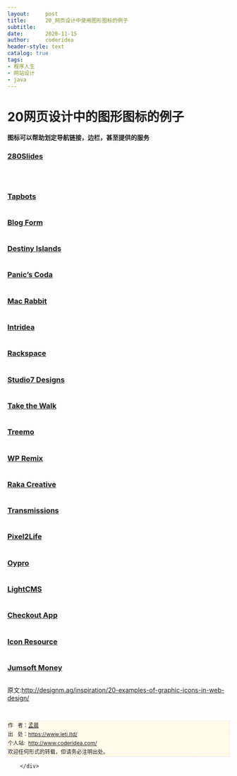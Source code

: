 ```yaml
---
layout:     post
title:      20_网页设计中使用图形图标的例子
subtitle:   
date:       2020-11-15
author:     coderidea
header-style: text
catalog: true
tags:
- 程序人生
- 网站设计
- java
--- 
```

<div class="postBody">
			<div id="cnblogs_post_body" class="blogpost-body"><h1><span><span>20网页设计中的图形图标的例子</span></span></h1>
<p><strong>图标可以帮助划定导航链接，边栏，甚至提供的服务</strong></p>
<h3><a href="http://280slides.com/">280Slides</a></h3>
<p><a href="http://280slides.com/"><img src="http://designm.ag/wp-content/uploads/2011/08/01-280slides.jpg" alt="" /></a></p>
<p> </p>
<h3><a href="http://tapbots.com/">Tapbots</a></h3>
<p><a href="http://tapbots.com/"><img src="http://designm.ag/wp-content/uploads/2011/08/02-tapbots.jpg" alt="" /></a></p>
<h3><a href="http://blog.bouctoubou.com/lutilisation-dun-overflow-pour-remplacer-un-clear-avec-des-elements-en-float/">Blog Form</a></h3>
<p><a href="http://blog.bouctoubou.com/lutilisation-dun-overflow-pour-remplacer-un-clear-avec-des-elements-en-float/"><img src="http://designm.ag/wp-content/uploads/2011/08/03-blog-form.jpg" alt="" /></a></p>
<h3><a href="http://www.destinyislands.com/">Destiny Islands</a></h3>
<p><a href="http://www.destinyislands.com/"><img src="http://designm.ag/wp-content/uploads/2011/08/04-destiny-islands.jpg" alt="" /></a></p>
<h3><a href="http://panic.com/coda/">Panic’s Coda</a></h3>
<p><a href="http://panic.com/coda/"><img src="http://designm.ag/wp-content/uploads/2011/08/05-panic-coda.jpg" alt="" /></a></p>
<h3><a href="http://www.macrabbit.com/">Mac Rabbit</a></h3>
<p><a href="http://www.macrabbit.com/"><img src="http://designm.ag/wp-content/uploads/2011/08/06-macrabbit-espresso.jpg" alt="" /></a></p>
<h3><a href="http://intridea.com/">Intridea</a></h3>
<p><a href="http://intridea.com/"><img src="http://designm.ag/wp-content/uploads/2011/08/07-intridea.jpg" alt="" /></a></p>
<h3><a href="http://www.rackspace.com/">Rackspace</a></h3>
<p><a href="http://www.rackspace.com/"><img src="http://designm.ag/wp-content/uploads/2011/08/08-rackspace.jpg" alt="" /></a></p>
<h3><a href="http://www.studio7designs.com/about/">Studio7 Designs</a></h3>
<p><a href="http://www.studio7designs.com/about/"><img src="http://designm.ag/wp-content/uploads/2011/08/09-studio7-designs.jpg" alt="" /></a></p>
<h3><a href="http://www.takethewalk.net/">Take the Walk</a></h3>
<p><a href="http://www.takethewalk.net/"><img src="http://designm.ag/wp-content/uploads/2011/08/10-take-the-walk.jpg" alt="" /></a></p>
<h3><a href="http://www.treemo.com/">Treemo</a></h3>
<p><a href="http://www.treemo.com/"><img src="http://designm.ag/wp-content/uploads/2011/08/11-treemo.jpg" alt="" /></a></p>
<h3><a href="http://wpremix.com/features/">WP Remix</a></h3>
<p><a href="http://wpremix.com/features/"><img src="http://designm.ag/wp-content/uploads/2011/08/12-wp-remix.jpg" alt="" /></a></p>
<h3><a href="http://www.rakacreative.com/services/index.php">Raka Creative</a></h3>
<p><a href="http://www.rakacreative.com/services/index.php"><img src="http://designm.ag/wp-content/uploads/2011/08/13-raka-creative.jpg" alt="" /></a></p>
<h3><a href="http://www.transmissionapps.com/">Transmissions</a></h3>
<p><a href="http://www.transmissionapps.com/"><img src="http://designm.ag/wp-content/uploads/2011/08/14-transmissions.jpg" alt="" /></a></p>
<h3><a href="http://www.pixel2life.com/">Pixel2Life</a></h3>
<p><a href="http://www.pixel2life.com/"><img src="http://designm.ag/wp-content/uploads/2011/08/15-pixel2life.jpg" alt="" /></a></p>
<h3><a href="http://www.oypro.com/">Oypro</a></h3>
<p><a href="http://www.oypro.com/"><img src="http://designm.ag/wp-content/uploads/2011/08/16-oypro.jpg" alt="" /></a></p>
<h3><a href="http://www.lightcms.com/">LightCMS</a></h3>
<p><a href="http://www.lightcms.com/"><img src="http://designm.ag/wp-content/uploads/2011/08/17-lightcms.jpg" alt="" /></a></p>
<h3><a href="http://www.checkoutapp.com/">Checkout App</a></h3>
<p><a href="http://www.checkoutapp.com/"><img src="http://designm.ag/wp-content/uploads/2011/08/18-checkout-app.jpg" alt="" /></a></p>
<h3><a href="http://www.iconresource.net/">Icon Resource</a></h3>
<p><a href="http://www.iconresource.net/"><img src="http://designm.ag/wp-content/uploads/2011/08/19-icon-resource.jpg" alt="" /></a></p>
<h3><a href="http://www.jumsoft.com/money/">Jumsoft Money</a></h3>
<p><a href="http://www.jumsoft.com/money/"><img src="http://designm.ag/wp-content/uploads/2011/08/20-jumsoft-money.jpg" alt="" /></a></p>
<p>原文:<a href="http://designm.ag/inspiration/20-examples-of-graphic-icons-in-web-design/">http://designm.ag/inspiration/20-examples-of-graphic-icons-in-web-design/</a></p>


<div id="ckepop"> </div>
<div>
<p id="PSignature" style="line-height:20px;background:#FFFAEA no-repeat 2% 50%;font-size:12px;border:#e0e0e0 1px dashed;">作   者：<a href="https://www.leti.ltd/">孟晨</a> <br /> 出   处：<a href="https://www.leti.ltd/">https://www.leti.ltd/</a> <br />个人站:  <a href="http://www.coderidea.com/">http://www.coderidea.com/</a><br />欢迎任何形式的转载，但请务必注明出处。</p>
</div></div><div id="MySignature"></div>
<div class="clear"></div>
<div id="blog_post_info_block">
<div id="BlogPostCategory"></div>
<div id="EntryTag"></div>
<div id="blog_post_info">
</div>
<div class="clear"></div>
<div id="post_next_prev"></div>
</div>


		</div>